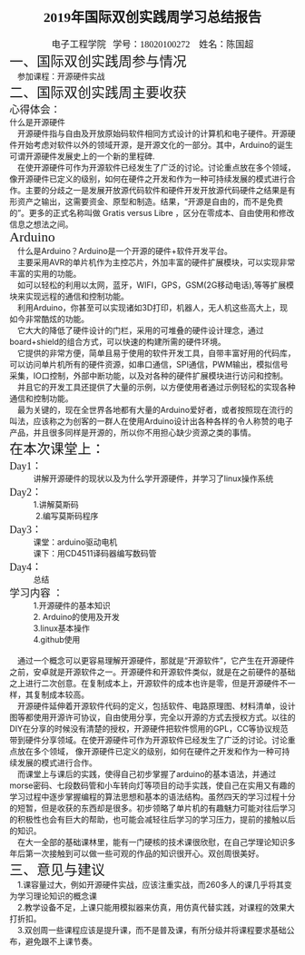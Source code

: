 # <center> <font face="方正小标宋简体" size="5">2019年国际双创实践周学习总结报告</font> </br> </center>
<center> <font face="方正小标宋简体" size="3">电子工程学院&nbsp;&nbsp;	学号：18020100272	&nbsp;&nbsp;	姓名：陈国超</font> </br> </center>
<font face="方正小标宋简体" size="5">一、国际双创实践周参与情况</font> </br>
&emsp;参加课程：开源硬件实战</br>
 <font face="方正小标宋简体" size="5">二、国际双创实践周主要收获</font> </br>
<font face="方正小标宋简体" size="4">心得体会：</font> </br>
什么是开源硬件</br> 
&emsp;开源硬件指与自由及开放原始码软件相同方式设计的计算机和电子硬件。开源硬件开始考虑对软件以外的领域开源，是开源文化的一部分。其中，Arduino的诞生可谓开源硬件发展史上的一个新的里程碑.</br>
&emsp;在使开源硬件可作为开源软件已经发生了广泛的讨论。讨论重点放在多个领域， 像开源硬件已定义的级别，如何在硬件之开发和作为一种可持续发展的模式进行合作。主要的分歧之一是发展开放源代码软件和硬件开发开放源代码硬件之结果是有形资产之输出，这需要资金、原型和制造。结果，“开源是自由的，而不是免费的”。更多的正式名称叫做 Gratis versus Libre ，区分在零成本、自由使用和修改信息之想法之间。</br>
<font face="方正小标宋简体" size="5">Arduino</font> </br> 
&emsp;什么是Arduino？Arduino是一个开源的硬件+软件开发平台。</br>
&emsp;主要采用AVR的单片机作为主控芯片，外加丰富的硬件扩展模块，可以实现非常丰富的实用的功能。</br>
&emsp;如可以轻松的利用以太网，蓝牙，WIFI，GPS，GSM(2G移动电话),等等扩展模块来实现远程的通信和控制功能。</br>
&emsp;利用Arduino，你甚至可以实现诸如3D打印，机器人，无人机这些高大上，现如今非常酷炫的功能。</br>
&emsp;它大大的降低了硬件设计的门栏，采用的可堆叠的硬件设计理念，通过board+shield的组合方式，可以快速的构建所需的硬件环境。</br>
&emsp;它提供的非常方便，简单且易于使用的软件开发工具，自带丰富好用的代码库，可以访问单片机所有的硬件资源，如串口通信，SPI通信，PWM输出，模拟信号采集，IO口控制，外部中断功能，以及对各种的硬件扩展模块进行访问和控制。</br>
&emsp;并且它的开发工具还提供了大量的示例，以方便使用者通过示例轻松的实现各种通信和控制功能。</br>
&emsp;最为关键的，现在全世界各地都有大量的Arduino爱好者，或者按照现在流行的叫法，应该称之为创客的一群人在使用Arduino设计出各种各样的令人称赞的电子产品，并且很多同样是开源的，所以你不用担心缺少资源之类的事情。</br>
<font face="方正小标宋简体" size="5">在本次课堂上：</font> </br> 
<font face="方正小标宋简体" size="4">Day1：</font> </br> 
&emsp;&emsp;&emsp;讲解开源硬件的现状以及为什么学开源硬件，并学习了linux操作系统</br>
<font face="方正小标宋简体" size="4">Day2：</font> </br> 
&emsp;&emsp;&emsp;1.讲解莫斯码 </br>
&emsp;&emsp;&emsp; 2.编写莫斯码程序</br>   			
<font face="方正小标宋简体" size="4">Day3：</font> </br> 
&emsp;&emsp;&emsp;课堂：arduino驱动电机 </br>           
&emsp;&emsp;&emsp;课下：用CD4511译码器编写数码管 </br>           
<font face="方正小标宋简体" size="4">Day4：</font> </br> 
&emsp;&emsp;&emsp;总结</br>
<font face="方正小标宋简体" size="4">学习内容 ：</font> </br> 
&emsp;&emsp;&emsp;1.开源硬件的基本知识 </br>
&emsp;&emsp;&emsp;2. Arduino的使用及开发</br>
&emsp;&emsp;&emsp;3.linux基本操作</br>
&emsp;&emsp;&emsp;4.github使用</br>
<br/>
&emsp;通过一个概念可以更容易理解开源硬件，那就是“开源软件”，它产生在开源硬件之前，安卓就是开源软件之一。开源硬件和开源软件类似，就是在之前硬件的基础之上进行二次创意。在复制成本上，开源软件的成本也许是零，但是开源硬件不一样，其复制成本较高。</br>
&emsp;开源硬件延伸着开源软件代码的定义，包括软件、电路原理图、材料清单，设计图等都使用开源许可协议，自由使用分享，完全以开源的方式去授权方式。以往的DIY在分享的时候没有清楚的授权，开源硬件把软件惯用的GPL，CC等协议规范带到硬件分享领域。在使开源硬件可作为开源软件已经发生了广泛的讨论。讨论重点放在多个领域， 像开源硬件已定义的级别，如何在硬件之开发和作为一种可持续发展的模式进行合作。</br>
&emsp;而课堂上与课后的实践，使得自己初步掌握了arduino的基本语法，并通过morse密码、七段数码管和小车转向灯等项目的动手实践，使自己在实用又有趣的学习过程中逐步掌握编程的算法思想和基本的语法结构。虽然四天的学习过程十分的短暂，但是收获的东西却是很多。初步领略了单片机的有趣魅力可能对往后学习的积极性也会有巨大的帮助，也可能会减轻往后学习的学习压力，提前的接触以后的知识。</br>
&emsp;在大一全部的基础课林里，能有一门硬核的技术课很欣慰，在自己学理论知识多年后第一次接触到可以做一些可观的作品的知识很开心。双创周很美好。</br>
<font face="方正小标宋简体" size="5">三、意见与建议</font> </br> 
&emsp;1.课容量过大，例如开源硬件实战，应该注重实战，而260多人的课几乎将其变为学习理论知识的概念课</br>
&emsp;2.教学设备不足，上课只能用模拟器来仿真，用仿真代替实践，对课程的效果大打折扣。</br>
&emsp;3.双创周一些课程应该是提升课，而不是普及课，有所分级并将课程要求基础公布，避免跟不上课节奏。</br>
